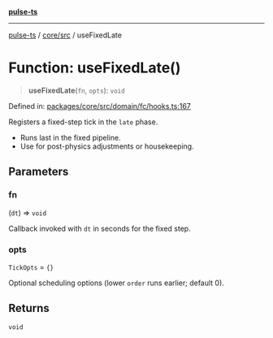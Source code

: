 [**pulse-ts**](../../../README.md)

***

[pulse-ts](../../../README.md) / [core/src](../README.md) / useFixedLate

# Function: useFixedLate()

> **useFixedLate**(`fn`, `opts`): `void`

Defined in: [packages/core/src/domain/fc/hooks.ts:167](https://github.com/jlehett/pulse-ts/blob/4869ef2c4af7bf37d31e2edd2d6d1ba148133fb2/packages/core/src/domain/fc/hooks.ts#L167)

Registers a fixed-step tick in the `late` phase.

- Runs last in the fixed pipeline.
- Use for post-physics adjustments or housekeeping.

## Parameters

### fn

(`dt`) => `void`

Callback invoked with `dt` in seconds for the fixed step.

### opts

`TickOpts` = `{}`

Optional scheduling options (lower `order` runs earlier; default 0).

## Returns

`void`
